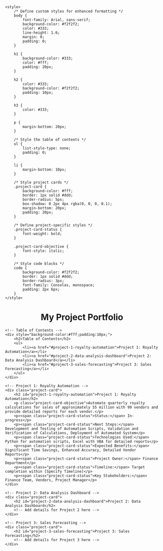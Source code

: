<!DOCTYPE html>
<html>

<head>
    
    <style>
        /* Define custom styles for enhanced formatting */
        body {
            font-family: Arial, sans-serif;
            background-color: #f2f2f2;
            color: #333;
            line-height: 1.6;
            margin: 0;
            padding: 0;
        }

        h1 {
            background-color: #333;
            color: #fff;
            padding: 20px;
        }

        h2 {
            color: #333;
            background-color: #f2f2f2;
            padding: 10px;
        }

        h3 {
            color: #333;
        }

        p {
            margin-bottom: 20px;
        }

        /* Style the table of contents */
        ul {
            list-style-type: none;
            padding: 0;
        }

        li {
            margin-bottom: 10px;
        }

        /* Style project cards */
        .project-card {
            background-color: #fff;
            border: 1px solid #ddd;
            border-radius: 5px;
            box-shadow: 0 2px 4px rgba(0, 0, 0, 0.1);
            margin-bottom: 20px;
            padding: 20px;
        }

        /* Define project-specific styles */
        .project-card-status {
            font-weight: bold;
        }

        .project-card-objective {
            font-style: italic;
        }

        /* Style code blocks */
        code {
            background-color: #f2f2f2;
            border: 1px solid #ddd;
            border-radius: 3px;
            font-family: Consolas, monospace;
            padding: 2px 6px;
        }
    </style>
</head>

<body>
    <h1 style="text-align:center">My Project Portfolio</h1>

    <!-- Table of Contents -->
    <div style="background-color:#fff;padding:10px;">
        <h2>Table of Contents</h2>
        <ul>
            <li><a href="#project-1-royalty-automation">Project 1: Royalty Automation</a></li>
            <li><a href="#project-2-data-analysis-dashboard">Project 2: Data Analysis Dashboard</a></li>
            <li><a href="#project-3-sales-forecasting">Project 3: Sales Forecasting</a></li>
        </ul>
    </div>

    <!-- Project 1: Royalty Automation -->
    <div class="project-card">
        <h2 id="project-1-royalty-automation">Project 1: Royalty Automation</h2>
        <p class="project-card-objective">Automate quarterly royalty calculations for sales of approximately 55 million with 99 vendors and provide detailed reports for each vendor.</p>
        <p><span class="project-card-status">Status:</span> In-progress</p>
        <p><span class="project-card-status">Next Steps:</span> Development and Testing of Automation Scripts, Validation and Verification of Calculations, Deployment of Automated System</p>
        <p><span class="project-card-status">Technologies Used:</span> Python for automation scripts, Excel with VBA for detailed reports</p>
        <p><span class="project-card-status">Expected Benefits:</span> Significant Time Savings, Enhanced Accuracy, Detailed Vendor Reports</p>
        <p><span class="project-card-status">Project Owner:</span> Finance Department</p>
        <p><span class="project-card-status">Timeline:</span> Target completion within [Specify Timeline]</p>
        <p><span class="project-card-status">Key Stakeholders:</span> Finance Team, Vendors, Project Manager</p>
    </div>

    <!-- Project 2: Data Analysis Dashboard -->
    <div class="project-card">
        <h2 id="project-2-data-analysis-dashboard">Project 2: Data Analysis Dashboard</h2>
        <!-- Add details for Project 2 here -->
    </div>

    <!-- Project 3: Sales Forecasting -->
    <div class="project-card">
        <h2 id="project-3-sales-forecasting">Project 3: Sales Forecasting</h2>
        <!-- Add details for Project 3 here -->
    </div>

</body>

</html>
